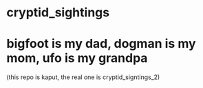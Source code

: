# cryptid_sightings

# bigfoot is my dad, dogman is my mom, ufo is my grandpa

(this repo is kaput, the real one is cryptid_signtings_2)
